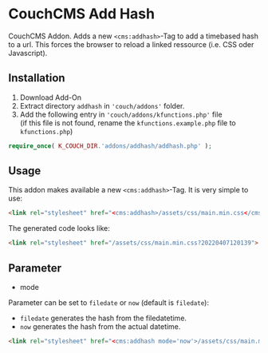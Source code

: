 # CouchCMS Add Hash

CouchCMS Addon. Adds a new `<cms:addhash>`-Tag to add a timebased hash to a url. This forces the browser to reload a linked ressource (i.e. CSS oder Javascript).

## Installation

1. Download Add-On
2. Extract directory `addhash` in `'couch/addons'` folder.
3. Add the following entry in `'couch/addons/kfunctions.php'` file<br>(if this file is not found, rename the `kfunctions.example.php` file to `kfunctions.php`)

``` php
require_once( K_COUCH_DIR.'addons/addhash/addhash.php' );
```

## Usage

This addon makes available a new `<cms:addhash>`-Tag. It is very simple to use:

``` html
<link rel="stylesheet" href="<cms:addhash>/assets/css/main.min.css</cms:addhash>">
```

The generated code looks like:

``` html
<link rel="stylesheet" href="/assets/css/main.min.css?20220407120139">
```

## Parameter

* mode

Parameter can be set to `filedate` or `now` (default is `filedate`):

- `filedate` generates the hash from the filedatetime.
- `now` generates the hash from the actual datetime.

``` html
<link rel="stylesheet" href="<cms:addhash mode='now'>/assets/css/main.min.css</cms:addhash>">
```
